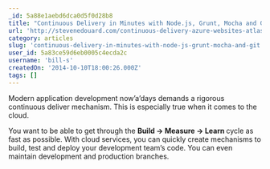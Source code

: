```yaml
---
_id: 5a88e1aebd6dca0d5f0d28b8
title: "Continuous Delivery in Minutes with Node.js, Grunt, Mocha and Git"
url: 'http://stevenedouard.com/continuous-delivery-azure-websites-atlassian/'
category: articles
slug: 'continuous-delivery-in-minutes-with-node-js-grunt-mocha-and-git'
user_id: 5a83ce59d6eb0005c4ecda2c
username: 'bill-s'
createdOn: '2014-10-10T18:00:26.000Z'
tags: []
---
```


Modern application development now’a’days demands a rigorous continuous deliver mechanism. This is especially true when it comes to the cloud.

You want to be able to get through the <span style="font-weight: bold;">Build -&gt; Measure -&gt; Learn </span>cycle as fast as possible. With cloud services, you can quickly create mechanisms to build, test and deploy your development team’s code. You can even maintain development and production branches.
